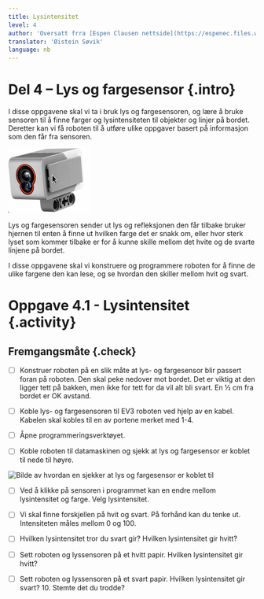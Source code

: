 ```yaml
---
title: Lysintensitet
level: 4
author: 'Oversatt frra [Espen Clausen nettside](https://espenec.files.wordpress.com/2015/09/lego-mindstorms-del-4-1.pdf)'
translator: 'Øistein Søvik'
language: nb
---
```



# Del 4 – Lys og fargesensor {.intro}

I disse oppgavene skal vi ta i bruk lys og fargesensoren, og lære å bruke
sensoren til å finne farger og lysintensiteten til objekter og linjer på bordet.
Deretter kan vi få roboten til å utføre ulike oppgaver basert på informasjon som
den får fra sensoren.

![Bilde av lys og fargesensoren](lego_mindstorms_lysintensitet_1.png)

Lys og fargesensoren sender ut lys og refleksjonen den får tilbake bruker
hjernen til enten å finne ut hvilken farge det er snakk om, eller hvor sterk
lyset som kommer tilbake er for å kunne skille mellom det hvite og de svarte
linjene på bordet.

I disse oppgavene skal vi konstruere og programmere roboten for å finne de ulike
fargene den kan lese, og se hvordan den skiller mellom hvit og svart.

# Oppgave 4.1 - Lysintensitet {.activity}

## Fremgangsmåte {.check}

- [ ] Konstruer roboten på en slik måte at lys- og fargesensor blir passert
      foran på roboten. Den skal peke nedover mot bordet. Det er viktig at den
      ligger tett på bakken, men ikke for tett for da vil alt bli svart. En ½ cm
      fra bordet er OK avstand.

- [ ] Koble lys- og fargesensoren til EV3 roboten ved hjelp av en kabel. Kabelen
      skal kobles til en av portene merket med 1-4.

- [ ] Åpne programmeringsverktøyet.
      
- [ ] Koble roboten til datamaskinen og sjekk at lys og fargesensor er koblet
      til nede til høyre.

![Bilde av hvordan en sjekker at lys og fargesensor er koblet
til](lego_mindstorms_lysintensitet_2.png)

- [ ] Ved å klikke på sensoren i programmet kan en endre mellom lysintensitet og
      farge. Velg lysintensitet.

- [ ] Vi skal finne forskjellen på hvit og svart. På forhånd kan du tenke ut.
      Intensiteten måles mellom 0 og 100.

- [ ] Hvilken lysintensitet tror du svart gir? Hvilken lysintensitet gir hvitt?
      
- [ ] Sett roboten og lyssensoren på et hvitt papir. Hvilken lysintensitet gir
      hvitt?

- [ ] Sett roboten og lyssensoren på et svart papir. Hvilken lysintensitet gir svart?
      10. Stemte det du trodde?


 
